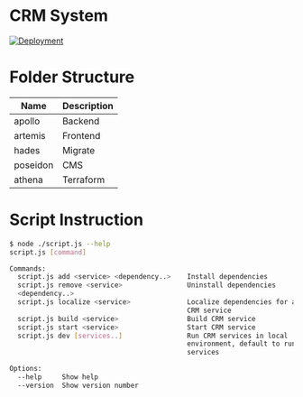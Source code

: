 # CRM System  

[![Deployment](https://github.com/pt-hieu/lettutor-crm/actions/workflows/deploy.yaml/badge.svg)](https://github.com/pt-hieu/lettutor-crm/actions/workflows/deploy.yaml)

# Folder Structure

| Name     | Description |
| -------- | ----------- |
| apollo   | Backend     |
| artemis  | Frontend    |
| hades    | Migrate     |
| poseidon | CMS         |
| athena   | Terraform   |

# Script Instruction
```bash
$ node ./script.js --help
script.js [command]

Commands:
  script.js add <service> <dependency..>    Install dependencies
  script.js remove <service>                Uninstall dependencies
  <dependency..>
  script.js localize <service>              Localize dependencies for a specific
                                            CRM service
  script.js build <service>                 Build CRM service
  script.js start <service>                 Start CRM service
  script.js dev [services..]                Run CRM services in local
                                            environment, default to run all
                                            services

Options:
  --help     Show help                                                 [boolean]
  --version  Show version number                                       [boolean]
```
